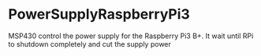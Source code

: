 # PowerSupplyRaspberryPi3
MSP430 control the power supply for the Raspberry Pi3 B+. It wait until RPi to shutdown completely and cut the supply power
